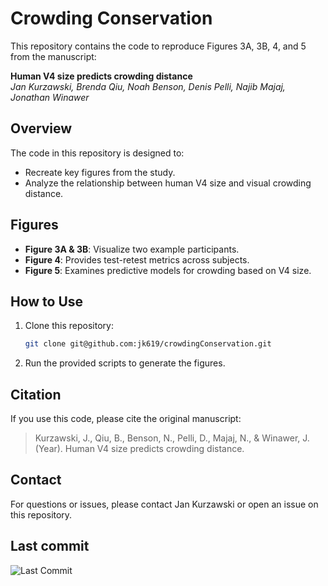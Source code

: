 # Crowding Conservation

This repository contains the code to reproduce Figures 3A, 3B, 4, and 5 from the manuscript:

**Human V4 size predicts crowding distance**\
*Jan Kurzawski, Brenda Qiu, Noah Benson, Denis Pelli, Najib Majaj, Jonathan Winawer*

## Overview

The code in this repository is designed to:

- Recreate key figures from the study.
- Analyze the relationship between human V4 size and visual crowding distance.

## Figures

- **Figure 3A & 3B**: Visualize two example participants.
- **Figure 4**: Provides test-retest metrics across subjects.
- **Figure 5**: Examines predictive models for crowding based on V4 size.

## How to Use

1. Clone this repository:
   ```bash
   git clone git@github.com:jk619/crowdingConservation.git
   ```
2. Run the provided scripts to generate the figures.

## Citation

If you use this code, please cite the original manuscript:

> Kurzawski, J., Qiu, B., Benson, N., Pelli, D., Majaj, N., & Winawer, J. (Year). Human V4 size predicts crowding distance.

## Contact

For questions or issues, please contact Jan Kurzawski or open an issue on this repository.

## Last commit

![Last Commit](https://img.shields.io/github/last-commit/jk619/crowdingConservation)
